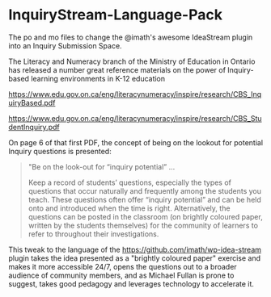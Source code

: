 # InquiryStream-Language-Pack
The po and mo files to change the @imath's awesome IdeaStream plugin into an Inquiry Submission Space.

The Literacy and Numeracy branch of the Ministry of Education in Ontario has released a number great reference materials on the power of Inquiry-based learning environments in K-12 education 

https://www.edu.gov.on.ca/eng/literacynumeracy/inspire/research/CBS_InquiryBased.pdf

https://www.edu.gov.on.ca/eng/literacynumeracy/inspire/research/CBS_StudentInquiry.pdf

On page 6 of that first PDF, the concept of being on the lookout for potential Inquiry questions is presented: 

>"Be on the look-out for “inquiry potential” ... 
>
>Keep a record of students’ questions, especially the types of questions that occur naturally and frequently among the students you teach. These questions often offer “inquiry potential” and can be held onto and introduced when the time is right. Alternatively, the questions can be posted in the classroom (on brightly coloured paper, written by the students themselves) for the community of learners to refer to throughout their investigations.

This tweak to the language of the https://github.com/imath/wp-idea-stream plugin takes the idea presented as a "brightly coloured paper" exercise and makes it more accessible 24/7, opens the questions out to a broader audience of community members, and as Michael Fullan is prone to suggest, takes good pedagogy and leverages technology to accelerate it. 



